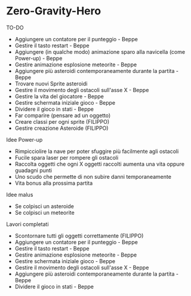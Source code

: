 # Zero-Gravity-Hero

TO-DO

- Aggiungere un contatore per il punteggio - Beppe
- Gestire il tasto restart - Beppe
- Aggiungere (in qualche modo) animazione sparo alla navicella (come Power-up) - Beppe
- Gestire animazione esplosione meteorite - Beppe
- Aggiungere più asteroidi contemporaneamente durante la partita - Beppe
- Trovare nuovi Sprite asteroidi
- Gestire il movimento degli ostacoli sull'asse X - Beppe
- Gestire la vita del giocatore - Beppe
- Gestire schermata iniziale gioco - Beppe
- Dividere il gioco in stati - Beppe
- Far comparire (pensare ad un oggetto)
- Creare classi per ogni sprite (FILIPPO)
- Gestire creazione Asteroide (FILIPPO)

Idee Power-up

- Rimpicciolire la nave per poter sfuggire più facilmente agli ostacoli
- Fucile spara laser per rompere gli ostacoli
- Raccolta oggetti che ogni X oggetti raccolti aumenta una vita oppure guadagni punti
- Uno scudo che permette di non subire danni temporaneamente
- Vita bonus alla prossima partita

Idee malus

- Se colpisci un asteroide
- Se colpisci un meteorite 

Lavori completati
- Scontornare tutti gli oggetti correttamente (FILIPPO)
- Aggiungere un contatore per il punteggio - Beppe
- Gestire il tasto restart - Beppe
- Gestire animazione esplosione meteorite - Beppe
- Gestire schermata iniziale gioco - Beppe
- Gestire il movimento degli ostacoli sull'asse X - Beppe
- Aggiungere più asteroidi contemporaneamente durante la partita - Beppe
- Dividere il gioco in stati - Beppe
